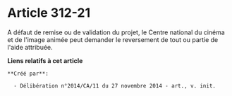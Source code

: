 # Article 312-21

A défaut de remise ou de validation du projet, le Centre national du cinéma et de l'image animée peut demander le reversement
de tout ou partie de l'aide attribuée.

**Liens relatifs à cet article**

	**Créé par**:

	  - Délibération n°2014/CA/11 du 27 novembre 2014 - art., v. init.
